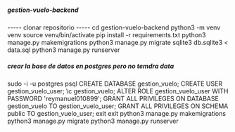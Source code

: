 ##### gestion-vuelo-backend #####
----- clonar repositorio -----
cd gestion-vuelo-backend
python3 -m venv venv
source venv/bin/activate
pip install -r requirements.txt
python3 manage.py makemigrations
python3 manage.py migrate
sqlite3 db.sqlite3 < data.sql
python3 manage.py runserver 



##### crear la base de datos en postgres pero no temdra data ########

sudo -i -u postgres
psql
CREATE DATABASE gestion_vuelo;
CREATE USER gestion_vuelo_user;
\c gestion_vuelo;
ALTER ROLE gestion_vuelo_user WITH PASSWORD 'reymanuel010899';
GRANT ALL PRIVILEGES ON DATABASE gestion_vuelo TO gestion_vuelo_user;
GRANT ALL PRIVILEGES ON SCHEMA public TO gestion_vuelo_user;
exit
exit
python3 manage.py makemigrations
python3 manage.py migrate
python3 manage.py runserver